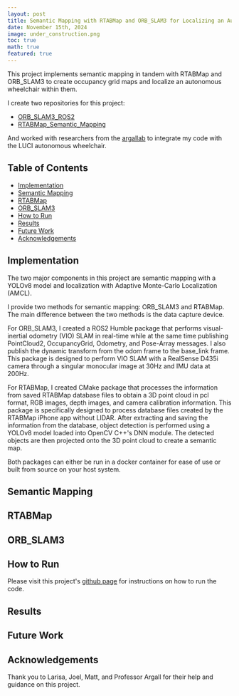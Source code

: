 ```yaml
---
layout: post
title: Semantic Mapping with RTABMap and ORB_SLAM3 for Localizing an Autonomous Wheelchair
date: November 15th, 2024
image: under_construction.png
toc: true
math: true
featured: true
---
```


This project implements semantic mapping in tandem with RTABMap and ORB_SLAM3
to create occupancy grid maps and localize an autonomous wheelchair within them.

I create two repositories for this project:
- [ORB_SLAM3_ROS2](https://github.com/gjcliff/ORB_SLAM3_ROS2)
- [RTABMap_Semantic_Mapping](https://github.com/gjcliff/RTABMap_Semantic_Mapping)

And worked with researchers from the [argallab](https://github.com/argallab) to integrate my code with the LUCI
autonomous wheelchair.

## Table of Contents
- [Implementation](#implementation)
- [Semantic Mapping](#semantic-mapping)
- [RTABMap](#rtabmap)
- [ORB_SLAM3](#orb-slam3)
- [How to Run](#how-to-run)
- [Results](#results)
- [Future Work](#future-work)
- [Acknowledgements](#acknowledgements)

## Implementation
The two major components in this project are semantic mapping with a YOLOv8
model and localization with Adaptive Monte-Carlo Localization (AMCL).

I provide two methods for semantic mapping: ORB_SLAM3 and RTABMap. The main
difference between the two methods is the data capture device.

For ORB_SLAM3, I created a ROS2 Humble package that performs visual-inertial odometry
(VIO) SLAM in real-time while at the same time publishing PointCloud2,
OccupancyGrid, Odometry, and Pose-Array messages. I also publish the dynamic
transform from the odom frame to the base_link frame. This package is designed
to perform VIO SLAM with a RealSense D435i camera through a singular monocular
image at 30Hz and IMU data at 200Hz.

For RTABMap, I created CMake package that processes the information from saved
RTABMap database files to obtain a 3D point cloud in pcl format, RGB images, depth
images, and camera calibration information. This package is specifically designed
to process database files created by the RTABMap iPhone app without LIDAR. After
extracting and saving the information from the database, object detection is performed
using a YOLOv8 model loaded into OpenCV C++'s DNN module. The detected objects are
then projected onto the 3D point cloud to create a semantic map.

Both packages can either be run in a docker container for ease of use or built
from source on your host system.

## Semantic Mapping

## RTABMap

## ORB_SLAM3

## How to Run

Please visit this project's [github page](https://github.com/gjcliff/ORB_SLAM3_ROS2) for instructions on how to run the code.

## Results

## Future Work

## Acknowledgements

Thank you to Larisa, Joel, Matt, and Professor Argall for their help and guidance on this project.
